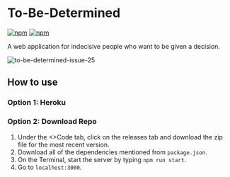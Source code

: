 # To-Be-Determined
[![npm](https://img.shields.io/badge/license-MIT-yellow.svg)]()
[![npm](https://img.shields.io/badge/devDependencies-up%20to%20date-brightgreen.svg)]()

A web application for indecisive people who want to be given a decision.

![to-be-determined-issue-25](https://user-images.githubusercontent.com/16450416/33522688-87091f2e-d7a7-11e7-868e-5262953a84d7.gif)

## How to use
### Option 1: Heroku


### Option 2: Download Repo
1. Under the <>Code tab, click on the releases tab and download the zip file for the most recent version.
2. Download all of the dependencies mentioned from ```package.json```.
3. On the Terminal, start the server by typing ```npm run start```.
4. Go to ```localhost:3000```.
